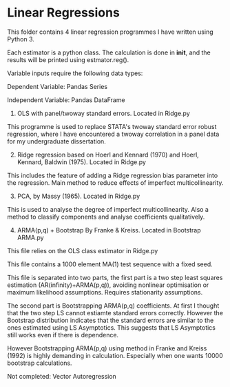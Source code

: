 # Linear Regressions 

This folder contains 4 linear regression programmes I have written using Python 3. 

Each estimator is a python class. The calculation is done in __init__, and the results will be printed using estmator.reg(). 

Variable inputs require the following data types:

  Dependent Variable: Pandas Series
  
  Independent Variable: Pandas DataFrame 
  

1) OLS with panel/twoway standard errors. Located in Ridge.py

This programme is used to replace STATA's twoway standard error robust regression, where I have encountered a twoway correlation in a panel data for my undergraduate dissertation. 

2) Ridge regression based on Hoerl and Kennard (1970) and Hoerl, Kennard, Baldwin (1975). Located in Ridge.py

This includes the feature of adding a Ridge regression bias parameter into the regression. Main method to reduce effects of imperfect multicollinearity. 

3) PCA, by Massy (1965). Located in Ridge.py 

This is used to analyse the degree of imperfect multicollinearity. Also a method to classify components and analyse coefficients qualitatively. 

4) ARMA(p,q) + Bootstrap By Franke & Kreiss. Located in Bootstrap ARMA.py 

This file relies on the OLS class estimator in Ridge.py 

This file contains a 1000 element MA(1) test sequence with a fixed seed. 

This file is separated into two parts, the first part is a two step least squares estimation (AR(infinity)+ARMA(p,q)), avoiding nonlinear optimisation or maximum likelihood assumptions. Requires stationarity assumptions. 

The second part is Bootstrapping ARMA(p,q) coefficients. At first I thought that the two step LS cannot estiamte standard errors correctly. However the Bootstrap distribution indicates that the standard errors are similar to the ones estimated using LS Asymptotics. This suggests that LS Asymptotics still works even if there is dependence. 

However Bootstrapping ARMA(p,q) using method in Franke and Kreiss (1992) is highly demanding in calculation. Especially when one wants 10000 bootstrap calculations. 

Not completed: 
Vector Autoregression 
